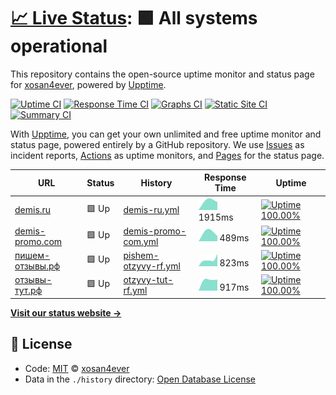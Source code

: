 # [📈 Live Status](https://xosan4ever.github.io/upptime): <!--live status--> **🟩 All systems operational**

This repository contains the open-source uptime monitor and status page for [xosan4ever](https://xosan4ever.github.io/upptime), powered by [Upptime](https://github.com/upptime/upptime).

[![Uptime CI](https://github.com/koj-co/upptime/workflows/Uptime%20CI/badge.svg)](https://github.com/koj-co/upptime/actions?query=workflow%3A%22Uptime+CI%22)
[![Response Time CI](https://github.com/koj-co/upptime/workflows/Response%20Time%20CI/badge.svg)](https://github.com/koj-co/upptime/actions?query=workflow%3A%22Response+Time+CI%22)
[![Graphs CI](https://github.com/koj-co/upptime/workflows/Graphs%20CI/badge.svg)](https://github.com/koj-co/upptime/actions?query=workflow%3A%22Graphs+CI%22)
[![Static Site CI](https://github.com/koj-co/upptime/workflows/Static%20Site%20CI/badge.svg)](https://github.com/koj-co/upptime/actions?query=workflow%3A%22Static+Site+CI%22)
[![Summary CI](https://github.com/koj-co/upptime/workflows/Summary%20CI/badge.svg)](https://github.com/koj-co/upptime/actions?query=workflow%3A%22Summary+CI%22)

With [Upptime](https://upptime.js.org), you can get your own unlimited and free uptime monitor and status page, powered entirely by a GitHub repository. We use [Issues](https://github.com/xosan4ever/upptime/issues) as incident reports, [Actions](https://github.com/xosan4ever/upptime/actions) as uptime monitors, and [Pages](https://xosan4ever.github.io/upptime) for the status page.

<!--start: status pages-->
<!-- This summary is generated by Upptime (https://github.com/upptime/upptime) -->
<!-- Do not edit this manually, your changes will be overwritten -->

| URL                                                         | Status | History                                                                                                   | Response Time                                                                         | Uptime                                                                                                                                                                                                                                 |
| ----------------------------------------------------------- | ------ | --------------------------------------------------------------------------------------------------------- | ------------------------------------------------------------------------------------- | -------------------------------------------------------------------------------------------------------------------------------------------------------------------------------------------------------------------------------------- |
| [demis.ru](https://www.demis.ru/)                           | 🟩 Up  | [demis-ru.yml](https://github.com/xosan4ever/upptime/commits/master/history/demis-ru.yml)                 | <img alt="Response time graph" src="./graphs/demis-ru.png" height="20"> 1915ms        | [![Uptime 100.00%](https://img.shields.io/endpoint?url=https%3A%2F%2Fraw.githubusercontent.com%2Fxosan4ever%2Fupptime%2Fmaster%2Fapi%2Fdemis-ru%2Fuptime.json)](https://xosan4ever.github.io/upptime/history/demis-ru)                 |
| [demis-promo.com](https://demis-promo.com/)                 | 🟩 Up  | [demis-promo-com.yml](https://github.com/xosan4ever/upptime/commits/master/history/demis-promo-com.yml)   | <img alt="Response time graph" src="./graphs/demis-promo-com.png" height="20"> 489ms  | [![Uptime 100.00%](https://img.shields.io/endpoint?url=https%3A%2F%2Fraw.githubusercontent.com%2Fxosan4ever%2Fupptime%2Fmaster%2Fapi%2Fdemis-promo-com%2Fuptime.json)](https://xosan4ever.github.io/upptime/history/demis-promo-com)   |
| [пишем-отзывы.рф](https://xn----dtbhjczpd6a7cybb.xn--p1ai/) | 🟩 Up  | [pishem-otzyvy-rf.yml](https://github.com/xosan4ever/upptime/commits/master/history/pishem-otzyvy-rf.yml) | <img alt="Response time graph" src="./graphs/pishem-otzyvy-rf.png" height="20"> 823ms | [![Uptime 100.00%](https://img.shields.io/endpoint?url=https%3A%2F%2Fraw.githubusercontent.com%2Fxosan4ever%2Fupptime%2Fmaster%2Fapi%2Fpishem-otzyvy-rf%2Fuptime.json)](https://xosan4ever.github.io/upptime/history/pishem-otzyvy-rf) |
| [отзывы-тут.рф](https://xn----ctbo1audah2eb.xn--p1ai/)      | 🟩 Up  | [otzyvy-tut-rf.yml](https://github.com/xosan4ever/upptime/commits/master/history/otzyvy-tut-rf.yml)       | <img alt="Response time graph" src="./graphs/otzyvy-tut-rf.png" height="20"> 917ms    | [![Uptime 100.00%](https://img.shields.io/endpoint?url=https%3A%2F%2Fraw.githubusercontent.com%2Fxosan4ever%2Fupptime%2Fmaster%2Fapi%2Fotzyvy-tut-rf%2Fuptime.json)](https://xosan4ever.github.io/upptime/history/otzyvy-tut-rf)       |

<!--end: status pages-->

[**Visit our status website →**](https://xosan4ever.github.io/upptime)

## 📄 License

- Code: [MIT](./LICENSE) © [xosan4ever](https://xosan4ever.github.io/upptime)
- Data in the `./history` directory: [Open Database License](https://opendatacommons.org/licenses/odbl/1-0/)
